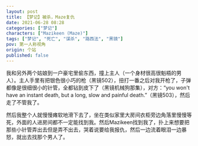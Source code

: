 ```yaml
---
layout: post
title: 【梦记】被杀，Maze复仇
date: 2021-06-28 08:28
categories: ["梦记"]
characters: ["Mazikeen (Maze)"]
tags: ["梦记", "死亡", "谋杀", "路西法", "黑镜"]
pov: 第一人称视角
origin: 个站
published: false
---
```


我和另外两个姑娘到一户豪宅里偷东西，撞上主人（一个身材很高很魁梧的男人）。主人手里有把银色很小巧的枪（黑镜502），扭打一番之后对我开枪了，子弹都像是很细很小的针管，全都钻到皮下了（黑镜机械狗那集），对方：“you won't have an instant death, but a long, slow and painful death.”（黑镜503），然后走了不管我了。

然后我整个人就慢慢瘫软地滑下去了，坐在类似家里大房间衣柜旁边角落里慢慢等死，外面的人进房间都不一定能找到我。然后Mazikeen找到我了，扑上来想要把那些小针管弄出去但是弄不出去，哭着说要给我报仇，然后一边流着眼泪一边暴怒，就出去找那个男人了。

